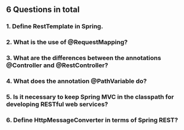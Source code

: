 ## 6 Questions in total
### 1. Define RestTemplate in Spring.

### 2. What is the use of @RequestMapping?

### 3. What are the differences between the annotations @Controller and @RestController?

### 4. What does the annotation @PathVariable do?

### 5. Is it necessary to keep Spring MVC in the classpath for developing RESTful web services?

### 6. Define HttpMessageConverter in terms of Spring REST?
